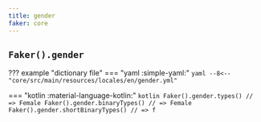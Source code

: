 ```yaml
---
title: gender
faker: core
---
```


## `Faker().gender`

??? example "dictionary file"
    === "yaml :simple-yaml:"
        ```yaml
        --8<-- "core/src/main/resources/locales/en/gender.yml"
        ```

=== "kotlin :material-language-kotlin:"
    ```kotlin
    Faker().gender.types() // => Female
    Faker().gender.binaryTypes() // => Female
    Faker().gender.shortBinaryTypes() // => f
    ```
